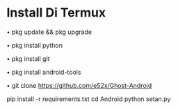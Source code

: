 




# Install Di Termux

• pkg update && pkg upgrade

• pkg install python

• pkg install git

• pkg install android-tools

• git clone https://github.com/e52x/Ghost-Android

 pip install -r requirements.txt
 cd Android
 python setan.py
